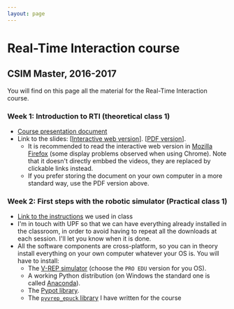 ```yaml
---
layout: page
---
```


# Real-Time Interaction course

## CSIM Master, 2016-2017

You will find on this page all the material for the Real-Time Interaction course.

### Week 1: Introduction to RTI (theoretical class 1)

- [Course presentation document](https://docs.google.com/presentation/d/18Dwo_TU-fEMYThNJh4NZCLkp7n9jb58RV_UXWCb95DI/edit?usp=sharing)
- Link to the slides: [[Interactive web version](https://cdn.rawgit.com/clement-moulin-frier/rti_course/master/class_1/intro.sozi.html)]. [[PDF version]({{site.url}}/media/rti_course/rti_intro.pdf)]. 
    - It is recommended to read the interactive web version in [Mozilla Firefox](https://www.mozilla.org/firefox) (some display problems observed when using Chrome). Note that it doesn't directly embbed the videos, they are replaced by clickable links instead.
    - If you prefer storing the document on your own computer in a more standard way, use the PDF version above. 


### Week 2: First steps with the robotic simulator (Practical class 1)

- [Link to the instructions](https://github.com/clement-moulin-frier/pyvrep_epuck) we used in class
- I'm in touch with UPF so that we can have everything already installed in the classroom, in order to avoid having to repeat all the downloads at each session. I'll let you know when it is done.
- All the software components are cross-platform, so you can in theory install everything on your own computer whatever your OS is. You will have to install:
    - The [V-REP simulator](http://www.coppeliarobotics.com/downloads.html) (choose the `PRO EDU` version for you OS).
    - A working Python distribution (on Windows the standard one is called [Anaconda](https://www.continuum.io/downloads)).
    - The [Pypot library](https://github.com/clement-moulin-frier/pypot).
    - The [`pyvrep_epuck` library](https://github.com/clement-moulin-frier/pyvrep_epuck) I have written for the course